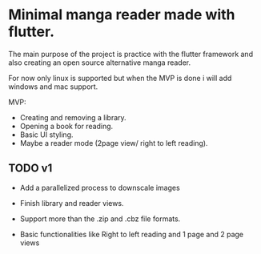 

# Minimal manga reader made with flutter.

The main purpose of the project is practice with the flutter framework and also creating an open source alternative manga reader.

For now only linux is supported but when the MVP is done i will add windows and mac support.

MVP:
- Creating and removing a library.
- Opening a book for reading.
- Basic UI styling.
- Maybe a reader mode (2page view/ right to left reading).

## TODO v1

  - Add a parallelized process to downscale images

  - Finish library and reader views.
  
  - Support more than the .zip and .cbz file formats.
  
  - Basic functionalities like Right to left reading and 1 page and 2 page views
  

